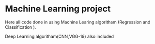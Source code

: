 # Machine Learning project
Here all code done in using Machine Learing algoritham (Regression and Classification ).

Deep Learning algoritham(CNN,VGG-19) also included


